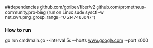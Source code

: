 ##dependencies 
github.com/gofiber/fiber/v2 github.com/prometheus-community/pro-bing (run on Linux sudo sysctl -w net.ipv4.ping_group_range="0 2147483647")

### How to run
go run cmd/main.go --interval 5s --hosts www.google.com --port 4000
